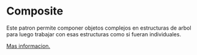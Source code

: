 # Composite

Este patron permite componer objetos complejos en estructuras de arbol para luego trabajar con esas estructuras
como si fueran individuales.

[Mas informacion.](https://refactoring.guru/es/design-patterns/composite)
